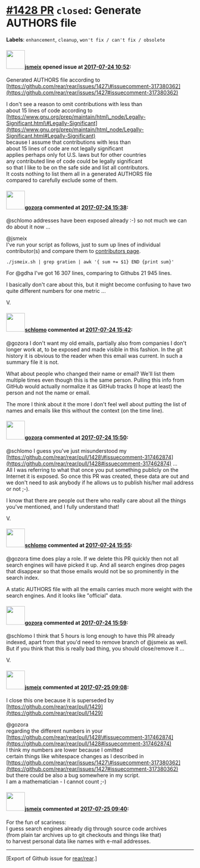 [\#1428 PR](https://github.com/rear/rear/pull/1428) `closed`: Generate AUTHORS file
===================================================================================

**Labels**: `enhancement`, `cleanup`, `won't fix / can't fix / obsolete`

#### <img src="https://avatars.githubusercontent.com/u/1788608?u=925fc54e2ce01551392622446ece427f51e2f0ce&v=4" width="50">[jsmeix](https://github.com/jsmeix) opened issue at [2017-07-24 10:52](https://github.com/rear/rear/pull/1428):

Generated AUTHORS file according to  
[https://github.com/rear/rear/issues/1427\#issuecomment-317380362](https://github.com/rear/rear/issues/1427#issuecomment-317380362)

I don't see a reason to omit contributions with less than  
about 15 lines of code according to  
[https://www.gnu.org/prep/maintain/html\_node/Legally-Significant.html\#Legally-Significant](https://www.gnu.org/prep/maintain/html_node/Legally-Significant.html#Legally-Significant)  
because I assume that contributions with less than  
about 15 lines of code are not legally significant  
applies perhaps only fot U.S. laws but for other countries  
any contributed line of code could be legally significant  
so that I like to be on the safe side and list all contributors.  
It costs nothing to list them all in a generated AUTHORS file  
compared to carefully exclude some of them.

#### <img src="https://avatars.githubusercontent.com/u/12116358?u=1c5ba9dcee5ca3082f03029a7fbe647efd30eb49&v=4" width="50">[gozora](https://github.com/gozora) commented at [2017-07-24 15:38](https://github.com/rear/rear/pull/1428#issuecomment-317462874):

@schlomo addresses have been exposed already :-) so not much we can do
about it now ...

@jsmeix  
I've run your script as follows, just to sum up lines of individual
contributor(s) and compare them to [contributors
page](https://github.com/gozora/rear/graphs/contributors).

    ./jsmeix.sh | grep gratien | awk '{ sum += $1} END {print sum}'

For @gdha I've got 16 307 lines, comparing to Githubs 21 945 lines.

I basically don't care about this, but it might become confusing to have
two quite different numbers for one metric ...

V.

#### <img src="https://avatars.githubusercontent.com/u/101384?v=4" width="50">[schlomo](https://github.com/schlomo) commented at [2017-07-24 15:42](https://github.com/rear/rear/pull/1428#issuecomment-317464085):

@gozora I don't want my old emails, partially also from companies I
don't longer work at, to be exposed and made visible in this fashion. In
the git history it is obvious to the reader when this email was current.
In such a summary file it is not.

What about people who changed their name or email? We'll list them
multiple times even though this is the same person. Pulling this info
from GitHub would actually normalize it as GitHub tracks (I hope at
least) the person and not the name or email.

The more I think about it the more I don't feel well about putting the
list of names and emails like this without the context (on the time
line).

#### <img src="https://avatars.githubusercontent.com/u/12116358?u=1c5ba9dcee5ca3082f03029a7fbe647efd30eb49&v=4" width="50">[gozora](https://github.com/gozora) commented at [2017-07-24 15:50](https://github.com/rear/rear/pull/1428#issuecomment-317466691):

@schlomo I guess you've just misunderstood my
[https://github.com/rear/rear/pull/1428\#issuecomment-317462874](https://github.com/rear/rear/pull/1428#issuecomment-317462874)
...  
All I was referring to what that once you put something publicly on the
Internet it is exposed. So once this PR was created, these data are out
and we don't need to ask anybody if he allows us to publish his/her mail
address or not ;-).

I know that there are people out there who really care about all the
things you've mentioned, and I fully understand that!

V.

#### <img src="https://avatars.githubusercontent.com/u/101384?v=4" width="50">[schlomo](https://github.com/schlomo) commented at [2017-07-24 15:55](https://github.com/rear/rear/pull/1428#issuecomment-317468071):

@gozora time does play a role. If we delete this PR quickly then not all
search engines will have picked it up. And all search engines drop pages
that disappear so that those emails would not be so prominently in the
search index.

A static AUTHORS file with all the emails carries much more weight with
the search engines. And it looks like "official" data.

#### <img src="https://avatars.githubusercontent.com/u/12116358?u=1c5ba9dcee5ca3082f03029a7fbe647efd30eb49&v=4" width="50">[gozora](https://github.com/gozora) commented at [2017-07-24 15:59](https://github.com/rear/rear/pull/1428#issuecomment-317469425):

@schlomo I think that 5 hours is long enough to have this PR already
indexed, apart from that you'd need to remove branch of @jsmeix as
well.  
But if you think that this is really bad thing, you should close/remove
it ...

V.

#### <img src="https://avatars.githubusercontent.com/u/1788608?u=925fc54e2ce01551392622446ece427f51e2f0ce&v=4" width="50">[jsmeix](https://github.com/jsmeix) commented at [2017-07-25 09:08](https://github.com/rear/rear/pull/1428#issuecomment-317677295):

I close this one because it is superseded by  
[https://github.com/rear/rear/pull/1429](https://github.com/rear/rear/pull/1429)

@gozora  
regarding the different numbers in your  
[https://github.com/rear/rear/pull/1428\#issuecomment-317462874](https://github.com/rear/rear/pull/1428#issuecomment-317462874)  
I think my numbers are lower because I omitted  
certain things like whitespace changes as I described in  
[https://github.com/rear/rear/issues/1427\#issuecomment-317380362](https://github.com/rear/rear/issues/1427#issuecomment-317380362)  
but there could be also a bug somewhere in my script.  
I am a mathematician - I cannot count ;-)

#### <img src="https://avatars.githubusercontent.com/u/1788608?u=925fc54e2ce01551392622446ece427f51e2f0ce&v=4" width="50">[jsmeix](https://github.com/jsmeix) commented at [2017-07-25 09:40](https://github.com/rear/rear/pull/1428#issuecomment-317685285):

For the fun of scariness:  
I guess search engines already dig through source code archives  
(from plain tar archives up to git checkouts and things like that)  
to harvest personal data like names with e-mail addresses.

------------------------------------------------------------------------

\[Export of Github issue for
[rear/rear](https://github.com/rear/rear).\]
